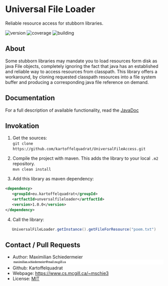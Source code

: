 # Universal File Loader

Reliable resource access for stubborn libraries.

![version](https://img.shields.io/badge/version-1.0.0-brightgreen)
![coverage](https://img.shields.io/badge/coverage-100%25-brightgreen)
![building](https://img.shields.io/badge/build-passing-brightgreen)

## About

Some stubborn libraries may mandate you to load resources form disk as java File objects, completely ignoring the
fact that java has an established and reliable way to access resources from classpath. This library offers a
workaround, by cloning requested classpath resources into a file system buffer and producing a corresponding java
file reference on demand.
 
## Documentation

For a full description of available functionality, read the [JavaDoc](https://kartoffelquadrat.github.io/BookStoreInternals/eu/kartoffelquadrat/universalfileaccess/package-summary.html)

## Invokation

 1. Get the sources:  
```git clone https://github.com/kartoffelquadrat/UniversalFileAccess.git```

 2. Compile the project with maven. This adds the library to your local ```.m2``` repository.  
```mvn clean install```
 
 3. Add this library as maven dependency:  
 ```xml
<dependency> 
    <groupId>eu.kartoffelquadrat</groupId>
    <artfactId>unversalfileloader</artfactId>
    <version>1.0.0</version>
</dependency> 
```

 4. Call the library:
 ```java
    UniversalFileLoader.getInstance().getFileForResource("poem.txt")
```

## Contact / Pull Requests

 * Author: Maximilian Schiedermeier ![email](email.png)
 * Github: Kartoffelquadrat
 * Webpage: https://www.cs.mcgill.ca/~mschie3
 * License: [MIT](https://opensource.org/licenses/MIT)

